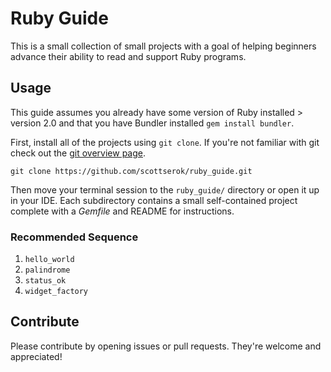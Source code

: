 # Ruby Guide

This is a small collection of small projects with a goal of helping beginners advance
their ability to read and support Ruby programs.

## Usage

This guide assumes you already have some version of Ruby installed > version 2.0
and that you have Bundler installed `gem install bundler`.

First, install all of the projects using `git clone`. If you're not familiar with
git check out the [git overview page](/GIT.md).

```
git clone https://github.com/scottserok/ruby_guide.git
```

Then move your terminal session to the `ruby_guide/` directory or open it up in your IDE.
Each subdirectory contains a small self-contained project complete with a *Gemfile* and
README for instructions.

### Recommended Sequence

1. `hello_world`
1. `palindrome`
1. `status_ok`
1. `widget_factory`

## Contribute

Please contribute by opening issues or pull requests. They're welcome and appreciated!
